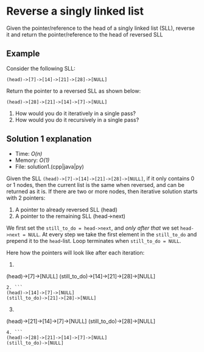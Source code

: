 # Reverse a singly linked list
Given the pointer/reference to the head of a singly linked list (SLL), reverse it and return the pointer/reference to the head of reversed SLL

## Example
Consider the following SLL:
```
(head)->[7]->[14]->[21]->[28]->[NULL]
```

Return the pointer to a reversed SLL as shown below:
```
(head)->[28]->[21]->[14]->[7]->[NULL]
```

1. How would you do it iteratively in a single pass?
2. How would you do it recursively in a single pass?

## Solution 1 explanation
* Time: _O(n)_
* Memory: _O(1)_
* File: solution1.(cpp|java|py)

Given the SLL `(head)->[7]->[14]->[21]->[28]->[NULL]`, if it only contains 0 or 1 nodes, then the current list is the same when reversed, and can be returned as it is. If there are two or more nodes, then iterative solution starts with 2 pointers:
1. A pointer to already reversed SLL (head)
2. A pointer to the remaining SLL (head->next)

We first set the `still_to_do = head->next`, and _only after that_ we set `head->next = NULL`. At every step we take the first element in the `still_to_do` and prepend it to the `head`-list. Loop terminates when `still_to_do = NULL`.

Here how the pointers will look like after each iteration:
1. ```
(head)->[7]->[NULL]
(still_to_do)->[14]->[21]->[28]->[NULL]
```
2. ```
(head)->[14]->[7]->[NULL]
(still_to_do)->[21]->[28]->[NULL]
```
3. ```
(head)->[21]->[14]->[7]->[NULL]
(still_to_do)->[28]->[NULL]
```
4. ```
(head)->[28]->[21]->[14]->[7]->[NULL]
(still_to_do)->[NULL]
```

